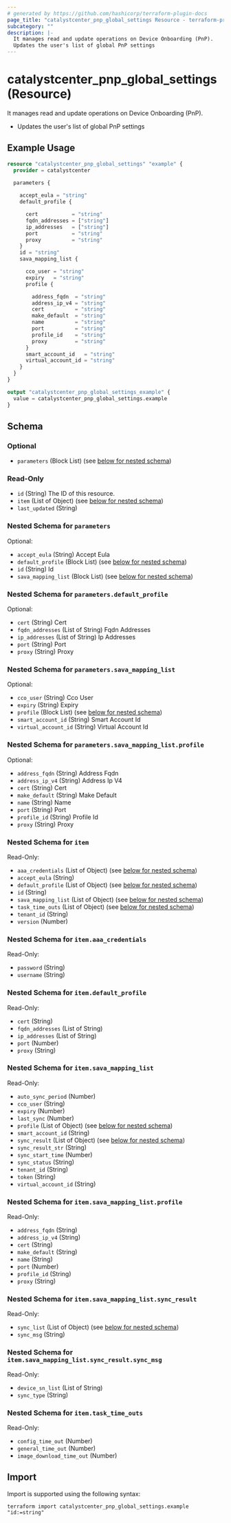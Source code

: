 ```yaml
---
# generated by https://github.com/hashicorp/terraform-plugin-docs
page_title: "catalystcenter_pnp_global_settings Resource - terraform-provider-catalystcenter"
subcategory: ""
description: |-
  It manages read and update operations on Device Onboarding (PnP).
  Updates the user's list of global PnP settings
---
```


# catalystcenter_pnp_global_settings (Resource)

It manages read and update operations on Device Onboarding (PnP).

- Updates the user's list of global PnP settings

## Example Usage

```terraform
resource "catalystcenter_pnp_global_settings" "example" {
  provider = catalystcenter
 
  parameters {

    accept_eula = "string"
    default_profile {

      cert           = "string"
      fqdn_addresses = ["string"]
      ip_addresses   = ["string"]
      port           = "string"
      proxy          = "string"
    }
    id = "string"
    sava_mapping_list {

      cco_user = "string"
      expiry   = "string"
      profile {

        address_fqdn  = "string"
        address_ip_v4 = "string"
        cert          = "string"
        make_default  = "string"
        name          = "string"
        port          = "string"
        profile_id    = "string"
        proxy         = "string"
      }
      smart_account_id   = "string"
      virtual_account_id = "string"
    }
  }
}

output "catalystcenter_pnp_global_settings_example" {
  value = catalystcenter_pnp_global_settings.example
}
```

<!-- schema generated by tfplugindocs -->
## Schema

### Optional

- `parameters` (Block List) (see [below for nested schema](#nestedblock--parameters))

### Read-Only

- `id` (String) The ID of this resource.
- `item` (List of Object) (see [below for nested schema](#nestedatt--item))
- `last_updated` (String)

<a id="nestedblock--parameters"></a>
### Nested Schema for `parameters`

Optional:

- `accept_eula` (String) Accept Eula
- `default_profile` (Block List) (see [below for nested schema](#nestedblock--parameters--default_profile))
- `id` (String) Id
- `sava_mapping_list` (Block List) (see [below for nested schema](#nestedblock--parameters--sava_mapping_list))

<a id="nestedblock--parameters--default_profile"></a>
### Nested Schema for `parameters.default_profile`

Optional:

- `cert` (String) Cert
- `fqdn_addresses` (List of String) Fqdn Addresses
- `ip_addresses` (List of String) Ip Addresses
- `port` (String) Port
- `proxy` (String) Proxy


<a id="nestedblock--parameters--sava_mapping_list"></a>
### Nested Schema for `parameters.sava_mapping_list`

Optional:

- `cco_user` (String) Cco User
- `expiry` (String) Expiry
- `profile` (Block List) (see [below for nested schema](#nestedblock--parameters--sava_mapping_list--profile))
- `smart_account_id` (String) Smart Account Id
- `virtual_account_id` (String) Virtual Account Id

<a id="nestedblock--parameters--sava_mapping_list--profile"></a>
### Nested Schema for `parameters.sava_mapping_list.profile`

Optional:

- `address_fqdn` (String) Address Fqdn
- `address_ip_v4` (String) Address Ip V4
- `cert` (String) Cert
- `make_default` (String) Make Default
- `name` (String) Name
- `port` (String) Port
- `profile_id` (String) Profile Id
- `proxy` (String) Proxy




<a id="nestedatt--item"></a>
### Nested Schema for `item`

Read-Only:

- `aaa_credentials` (List of Object) (see [below for nested schema](#nestedobjatt--item--aaa_credentials))
- `accept_eula` (String)
- `default_profile` (List of Object) (see [below for nested schema](#nestedobjatt--item--default_profile))
- `id` (String)
- `sava_mapping_list` (List of Object) (see [below for nested schema](#nestedobjatt--item--sava_mapping_list))
- `task_time_outs` (List of Object) (see [below for nested schema](#nestedobjatt--item--task_time_outs))
- `tenant_id` (String)
- `version` (Number)

<a id="nestedobjatt--item--aaa_credentials"></a>
### Nested Schema for `item.aaa_credentials`

Read-Only:

- `password` (String)
- `username` (String)


<a id="nestedobjatt--item--default_profile"></a>
### Nested Schema for `item.default_profile`

Read-Only:

- `cert` (String)
- `fqdn_addresses` (List of String)
- `ip_addresses` (List of String)
- `port` (Number)
- `proxy` (String)


<a id="nestedobjatt--item--sava_mapping_list"></a>
### Nested Schema for `item.sava_mapping_list`

Read-Only:

- `auto_sync_period` (Number)
- `cco_user` (String)
- `expiry` (Number)
- `last_sync` (Number)
- `profile` (List of Object) (see [below for nested schema](#nestedobjatt--item--sava_mapping_list--profile))
- `smart_account_id` (String)
- `sync_result` (List of Object) (see [below for nested schema](#nestedobjatt--item--sava_mapping_list--sync_result))
- `sync_result_str` (String)
- `sync_start_time` (Number)
- `sync_status` (String)
- `tenant_id` (String)
- `token` (String)
- `virtual_account_id` (String)

<a id="nestedobjatt--item--sava_mapping_list--profile"></a>
### Nested Schema for `item.sava_mapping_list.profile`

Read-Only:

- `address_fqdn` (String)
- `address_ip_v4` (String)
- `cert` (String)
- `make_default` (String)
- `name` (String)
- `port` (Number)
- `profile_id` (String)
- `proxy` (String)


<a id="nestedobjatt--item--sava_mapping_list--sync_result"></a>
### Nested Schema for `item.sava_mapping_list.sync_result`

Read-Only:

- `sync_list` (List of Object) (see [below for nested schema](#nestedobjatt--item--sava_mapping_list--sync_result--sync_list))
- `sync_msg` (String)

<a id="nestedobjatt--item--sava_mapping_list--sync_result--sync_list"></a>
### Nested Schema for `item.sava_mapping_list.sync_result.sync_msg`

Read-Only:

- `device_sn_list` (List of String)
- `sync_type` (String)




<a id="nestedobjatt--item--task_time_outs"></a>
### Nested Schema for `item.task_time_outs`

Read-Only:

- `config_time_out` (Number)
- `general_time_out` (Number)
- `image_download_time_out` (Number)

## Import

Import is supported using the following syntax:

```shell
terraform import catalystcenter_pnp_global_settings.example "id:=string"
```
